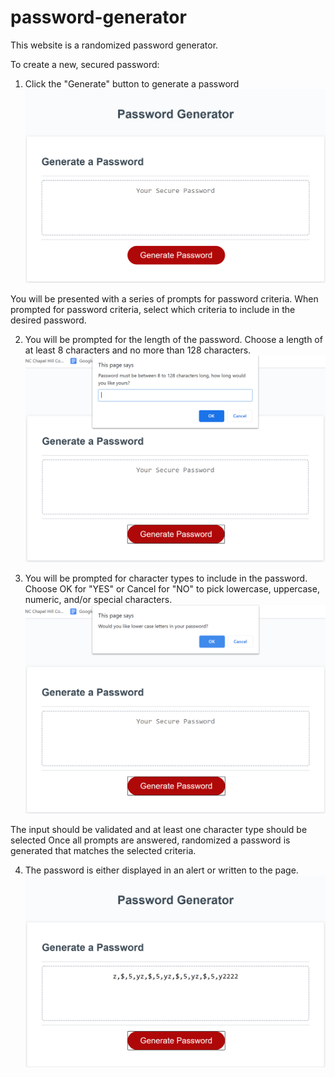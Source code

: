 # password-generator
This website is a randomized password generator.

To create a new, secured password:

1) Click the "Generate" button to generate a password
![screenshot](/Images/screenshot1.PNG "Step 1")

You will be presented with a series of prompts for password criteria. When prompted for password criteria, select which criteria to include in the desired password.

2) You will be prompted for the length of the password. Choose a length of at least 8 characters and no more than 128 characters.
![screenshot](/Images/screenshot2.PNG "Step 2")

3) You will be prompted for character types to include in the password. Choose OK for "YES" or Cancel for "NO" to pick lowercase, uppercase, numeric, and/or special characters.
![screenshot](/Images/screenshot3.PNG "Step 3")

The input should be validated and at least one character type should be selected
Once all prompts are answered, randomized a password is generated that matches the selected criteria.

4) The password is either displayed in an alert or written to the page.
![screenshot](/Images/screenshot4.PNG "Step 4")